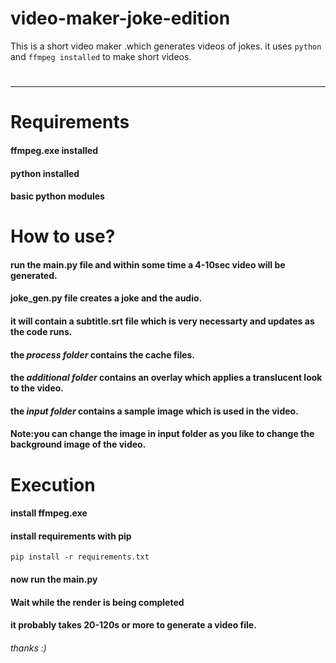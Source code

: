 # video-maker-joke-edition
This is a short video maker .which generates videos of jokes. it uses `python` and `ffmpeg installed` to make short videos.
  # 
***
# Requirements
  #### ffmpeg.exe installed 
  #### python installed
  #### basic python modules
  # 
# How to use?
  #### run the main.py file and within some time a 4-10sec video will be generated.
  #### joke_gen.py file creates a joke and the audio.
  #### it will contain a subtitle.srt file which is very necessarty and updates as the code runs.
  #### the *process folder* contains the cache files.
  #### the *additional folder* contains an overlay which applies a translucent look to the video.
  #### the *input folder* contains a sample image which is used in the video.
  #### Note:you can change the image in input folder as you like to change the background image of the video.
# Execution
  #### install ffmpeg.exe
  #### install requirements with pip
    pip install -r requirements.txt
  #### now run the main.py
  #### Wait while the render is being completed 
  #### it probably takes 20-120s or more to generate a video file.
  ###### thanks :)
